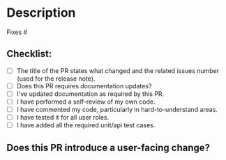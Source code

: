 <!--
Type of change: Title of the PR should clearly mention which type of PR is this, you can select any of the below mentioned types:

- docs - The PR contains Documentation ONLY changes. 
- feat - The PR contains new feature/enhancements.
- fix - The PR contains a bug fix.
- chore - Development changes related to the build system (involving scripts, configurations or tools) and package dependencies.
- test - Development changes related to tests.
- perf - Changes related to performance improvements.

Example Title: 
docs: Webhook CI documentation changes
-->

# Description
<!--
Please include a summary of the change and which issue is fixed. Please also include relevant motivation and context. List any dependencies that are required for this change.
-->

Fixes #
<!--
For example:
Fixes https://github.com/devtron-labs/devtron/issues/00001
Fixes devtron-labs/devtron#0001

PS: Please ensure that you've attached a valid issue that is OPEN
-->


<!--test-cases
## How Has This Been Tested?
Please describe the tests that you ran to verify your changes. Provide instructions so we can reproduce. Please also list any relevant details for your test configuration

- [ ] Test case A
- [ ] Test case B
-->

## Checklist:

* [ ] The title of the PR states what changed and the related issues number (used for the release note).
* [ ] Does this PR requires documentation updates?
* [ ] I've updated documentation as required by this PR.
* [ ] I have performed a self-review of my own code.
* [ ] I have commented my code, particularly in hard-to-understand areas.
* [ ] I have tested it for all user roles.
* [ ] I have added all the required unit/api test cases.

## Does this PR introduce a user-facing change?
<!--
If NO, leave the release-note block blank.
If YES, a release note is required:
Enter your extended release note in the block below. If the PR requires additional manual action from users switching to the new version, include the string "action-required".

-->
```release-note

```

